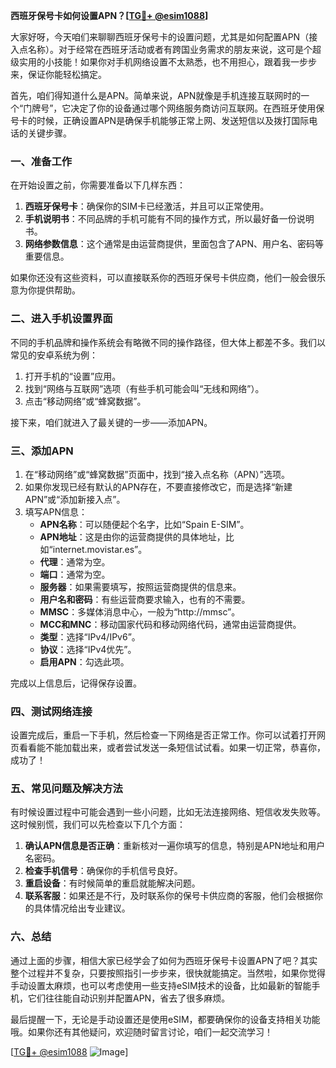 **西班牙保号卡如何设置APN？[[TG💪+ @esim1088](https://t.me/s/esim1088)]**

大家好呀，今天咱们来聊聊西班牙保号卡的设置问题，尤其是如何配置APN（接入点名称）。对于经常在西班牙活动或者有跨国业务需求的朋友来说，这可是个超级实用的小技能！如果你对手机网络设置不太熟悉，也不用担心，跟着我一步步来，保证你能轻松搞定。

首先，咱们得知道什么是APN。简单来说，APN就像是手机连接互联网时的一个“门牌号”，它决定了你的设备通过哪个网络服务商访问互联网。在西班牙使用保号卡的时候，正确设置APN是确保手机能够正常上网、发送短信以及拨打国际电话的关键步骤。

### 一、准备工作

在开始设置之前，你需要准备以下几样东西：

1. **西班牙保号卡**：确保你的SIM卡已经激活，并且可以正常使用。
2. **手机说明书**：不同品牌的手机可能有不同的操作方式，所以最好备一份说明书。
3. **网络参数信息**：这个通常是由运营商提供，里面包含了APN、用户名、密码等重要信息。

如果你还没有这些资料，可以直接联系你的西班牙保号卡供应商，他们一般会很乐意为你提供帮助。

### 二、进入手机设置界面

不同的手机品牌和操作系统会有略微不同的操作路径，但大体上都差不多。我们以常见的安卓系统为例：

1. 打开手机的“设置”应用。
2. 找到“网络与互联网”选项（有些手机可能会叫“无线和网络”）。
3. 点击“移动网络”或“蜂窝数据”。

接下来，咱们就进入了最关键的一步——添加APN。

### 三、添加APN

1. 在“移动网络”或“蜂窝数据”页面中，找到“接入点名称（APN）”选项。
2. 如果你发现已经有默认的APN存在，不要直接修改它，而是选择“新建APN”或“添加新接入点”。
3. 填写APN信息：
   - **APN名称**：可以随便起个名字，比如“Spain E-SIM”。
   - **APN地址**：这是由你的运营商提供的具体地址，比如“internet.movistar.es”。
   - **代理**：通常为空。
   - **端口**：通常为空。
   - **服务器**：如果需要填写，按照运营商提供的信息来。
   - **用户名和密码**：有些运营商要求输入，也有的不需要。
   - **MMSC**：多媒体消息中心，一般为“http://mmsc”。
   - **MCC和MNC**：移动国家代码和移动网络代码，通常由运营商提供。
   - **类型**：选择“IPv4/IPv6”。
   - **协议**：选择“IPv4优先”。
   - **启用APN**：勾选此项。

完成以上信息后，记得保存设置。

### 四、测试网络连接

设置完成后，重启一下手机，然后检查一下网络是否正常工作。你可以试着打开网页看看能不能加载出来，或者尝试发送一条短信试试看。如果一切正常，恭喜你，成功了！

### 五、常见问题及解决方法

有时候设置过程中可能会遇到一些小问题，比如无法连接网络、短信收发失败等。这时候别慌，我们可以先检查以下几个方面：

1. **确认APN信息是否正确**：重新核对一遍你填写的信息，特别是APN地址和用户名密码。
2. **检查手机信号**：确保你的手机信号良好。
3. **重启设备**：有时候简单的重启就能解决问题。
4. **联系客服**：如果还是不行，及时联系你的保号卡供应商的客服，他们会根据你的具体情况给出专业建议。

### 六、总结

通过上面的步骤，相信大家已经学会了如何为西班牙保号卡设置APN了吧？其实整个过程并不复杂，只要按照指引一步步来，很快就能搞定。当然啦，如果你觉得手动设置太麻烦，也可以考虑使用一些支持eSIM技术的设备，比如最新的智能手机，它们往往能自动识别并配置APN，省去了很多麻烦。

最后提醒一下，无论是手动设置还是使用eSIM，都要确保你的设备支持相关功能哦。如果你还有其他疑问，欢迎随时留言讨论，咱们一起交流学习！

[[TG💪+ @esim1088](https://t.me/s/esim1088) ![Image](https://i.postimg.cc/4NQfJmqS/Snipaste-2025-05-13-00-14-12.png)]